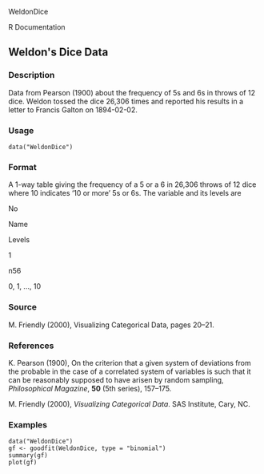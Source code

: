 WeldonDice

R Documentation

## Weldon's Dice Data

### Description

Data from Pearson (1900) about the frequency of 5s and 6s in throws of 12
dice. Weldon tossed the dice 26,306 times and reported his results in a letter
to Francis Galton on 1894-02-02.

### Usage

    
    data("WeldonDice")

### Format

A 1-way table giving the frequency of a 5 or a 6 in 26,306 throws of 12 dice
where 10 indicates ‘10 or more’ 5s or 6s. The variable and its levels are

No

Name

Levels

1

n56

0, 1, ..., 10

### Source

M. Friendly (2000), Visualizing Categorical Data, pages 20–21.

### References

K. Pearson (1900), On the criterion that a given system of deviations from the
probable in the case of a correlated system of variables is such that it can
be reasonably supposed to have arisen by random sampling, _Philosophical
Magazine_, **50** (5th series), 157–175.

M. Friendly (2000), _Visualizing Categorical Data_. SAS Institute, Cary, NC.

### Examples

    
    data("WeldonDice")
    gf <- goodfit(WeldonDice, type = "binomial")
    summary(gf)
    plot(gf)

